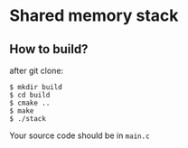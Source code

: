 # Shared memory stack

## How to build?

after git clone:
```
$ mkdir build
$ cd build
$ cmake ..
$ make
$ ./stack
```

Your source code should be in ```main.c```


